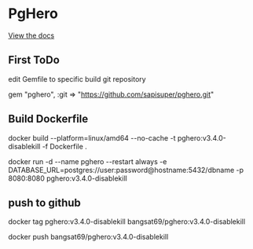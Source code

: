 # PgHero

[View the docs](https://github.com/ankane/pghero)

## First ToDo 
edit Gemfile to specific build git repository 

gem "pghero", :git => "https://github.com/sapisuper/pghero.git"

## Build Dockerfile 
docker build --platform=linux/amd64 --no-cache -t pghero:v3.4.0-disablekill -f Dockerfile .

docker run -d --name pghero --restart always -e DATABASE_URL=postgres://user:password@hostname:5432/dbname -p 8080:8080 pghero:v3.4.0-disablekill

## push to github
docker tag pghero:v3.4.0-disablekill bangsat69/pghero:v3.4.0-disablekill

docker push bangsat69/pghero:v3.4.0-disablekill
